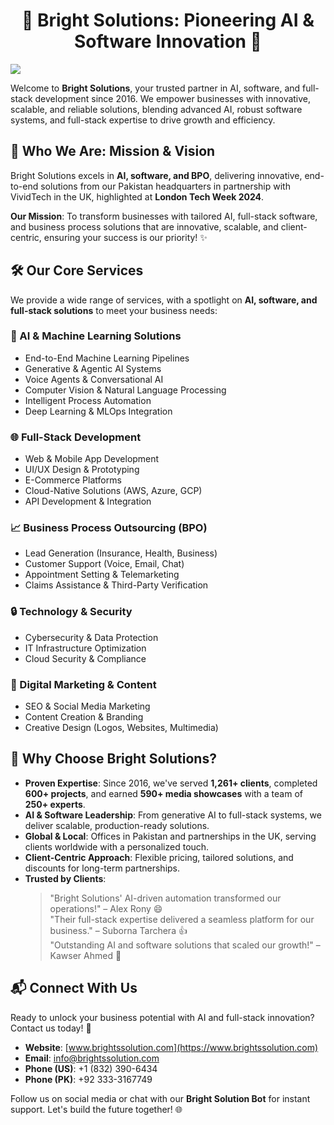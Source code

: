 # <center>🌟 Bright Solutions: Pioneering AI & Software Innovation 🌟</center>

<img src="https://readme-typing-svg.herokuapp.com?font=Fira+Code&size=25&pause=500&center=true&vCenter=true&color=00EFFF&width=1000&height=50&lines=AI+Solutions+%7C+Full-Stack+Development+%7C+BPO+%7C+Cloud+Innovation;Delivering+Scalable+AI+%26+Software+Solutions+for+Global+Businesses;From+Concept+to+Production+with+Cutting-Edge+Technology" />

Welcome to **Bright Solutions**, your trusted partner in AI, software, and full-stack development since 2016. We empower businesses with innovative, scalable, and reliable solutions, blending advanced AI, robust software systems, and full-stack expertise to drive growth and efficiency.

## 🚀 Who We Are: Mission & Vision

Bright Solutions excels in **AI, software, and BPO**, delivering innovative, end-to-end solutions from our Pakistan headquarters in partnership with VividTech in the UK, highlighted at **London Tech Week 2024**. 

**Our Mission**: To transform businesses with tailored AI, full-stack software, and business process solutions that are innovative, scalable, and client-centric, ensuring your success is our priority! ✨

## 🛠️ Our Core Services

We provide a wide range of services, with a spotlight on **AI, software, and full-stack solutions** to meet your business needs:

### 🤖 AI & Machine Learning Solutions
- End-to-End Machine Learning Pipelines
- Generative & Agentic AI Systems
- Voice Agents & Conversational AI
- Computer Vision & Natural Language Processing
- Intelligent Process Automation
- Deep Learning & MLOps Integration

### 🌐 Full-Stack Development
- Web & Mobile App Development
- UI/UX Design & Prototyping
- E-Commerce Platforms
- Cloud-Native Solutions (AWS, Azure, GCP)
- API Development & Integration

### 📈 Business Process Outsourcing (BPO)
- Lead Generation (Insurance, Health, Business)
- Customer Support (Voice, Email, Chat)
- Appointment Setting & Telemarketing
- Claims Assistance & Third-Party Verification

### 🔒 Technology & Security
- Cybersecurity & Data Protection
- IT Infrastructure Optimization
- Cloud Security & Compliance

### 📝 Digital Marketing & Content
- SEO & Social Media Marketing
- Content Creation & Branding
- Creative Design (Logos, Websites, Multimedia)

## 💎 Why Choose Bright Solutions?

- **Proven Expertise**: Since 2016, we've served **1,261+ clients**, completed **600+ projects**, and earned **590+ media showcases** with a team of **250+ experts**.
- **AI & Software Leadership**: From generative AI to full-stack systems, we deliver scalable, production-ready solutions.
- **Global & Local**: Offices in Pakistan and partnerships in the UK, serving clients worldwide with a personalized touch.
- **Client-Centric Approach**: Flexible pricing, tailored solutions, and discounts for long-term partnerships.
- **Trusted by Clients**:
  > "Bright Solutions' AI-driven automation transformed our operations!" – Alex Rony 😄  
  > "Their full-stack expertise delivered a seamless platform for our business." – Suborna Tarchera 👍  
  > "Outstanding AI and software solutions that scaled our growth!" – Kawser Ahmed 🌟

## 📬 Connect With Us

Ready to unlock your business potential with AI and full-stack innovation? Contact us today! 🚀

- **Website**: [www.brightssolution.com](https://www.brightssolution.com)
- **Email**: info@brightssolution.com
- **Phone (US)**: +1 (832) 390-6434
- **Phone (PK)**: +92 333-3167749

Follow us on social media or chat with our **Bright Solution Bot** for instant support. Let's build the future together! 🌐